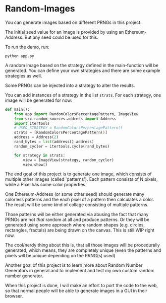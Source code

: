 # Random-Images

You can generate images based on different PRNGs in this project.

The initial seed value for an image is provided by using an Ethereum-Address. But any seed could be used
for this.

To run the demo, run:

```python app.py```

A random image based on the strategy defined in the main-function will be generated. You can define your own strategies
and there are some example strategies as well.

Some PRNGs can be injected into a strategy to alter the results.

You can add instances of a strategy in the list `strats`. For each strategy, one image will be generated for now:

```python
def main():
    from app import RandomColorsPercentagePattern, ImageView
    from src.random_sources.address import Address
    import itertools
    # USED_STRATEGY = RandomColorsPercentagePattern()
    strats = [RandomColorsPercentagePattern()]
    address = Address(2)
    rand_bytes = list(address().address)
    random_cycler = itertools.cycle(rand_bytes)

    for strategy in strats:
        view = ImageView(strategy, random_cycler)
        view.show()
```

The end goal of this project is to generate one image, which consists of multiple other images (called 'patterns').
Each pattern consists of N pixels, while a Pixel has some color properties.

One Ethereum-Address (or some other seed) should generate many colorless patterns and the each pixel of a pattern then
calculates a color. The result will be some kind of collage consisting of multiple patterns.

Those patterns will be either generated via abusing the fact that many PRNGs are not *that* random at 
all and produce patterns. Or they will be generated using some approach where
random shapes (e.g. circles, rectangles, fractals) are being drawn on the canvas. This is still WIP right now.

The cool/nerdy thing about this is, that all those images will be procedurally generated, which means,
they are completely unique (even the patterns and pixels will be unique depending on the PRNG(s) used)

Another goal of this project is to learn more about Random Number Generators in general and to implement and test my own
custom random number generator.

When this project is done, I will make an effort to port the code to the web, so that normal people will be able to
generate images in a GUI in their browser.
